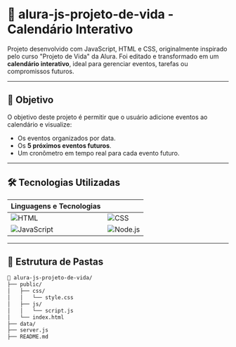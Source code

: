# 📅 alura-js-projeto-de-vida - Calendário Interativo

Projeto desenvolvido com JavaScript, HTML e CSS, originalmente inspirado pelo curso "Projeto de Vida" da Alura. Foi editado e transformado em um **calendário interativo**, ideal para gerenciar eventos, tarefas ou compromissos futuros.

---

## 🧠 Objetivo

O objetivo deste projeto é permitir que o usuário adicione eventos ao calendário e visualize:

- Os eventos organizados por data.
- Os **5 próximos eventos futuros**.
- Um cronômetro em tempo real para cada evento futuro.

---

## 🛠️ Tecnologias Utilizadas

| Linguagens e Tecnologias |  |
|-----------------|-----------------|
| ![HTML](https://img.shields.io/badge/HTML-E34F26?style=for-the-badge&logo=html5&logoColor=white) | ![CSS](https://img.shields.io/badge/CSS-1572B6?style=for-the-badge&logo=css3&logoColor=white) |
| ![JavaScript](https://img.shields.io/badge/JavaScript-F7DF1E?style=for-the-badge&logo=javascript&logoColor=black) | ![Node.js](https://img.shields.io/badge/Node.js-339933?style=for-the-badge&logo=node.js&logoColor=white) |

---

## 📂 Estrutura de Pastas

```bash
📁 alura-js-projeto-de-vida/
├── public/
│   ├── css/
│   │   └── style.css
│   ├── js/
│   │   └── script.js
│   └── index.html
├── data/
├── server.js
├── README.md
